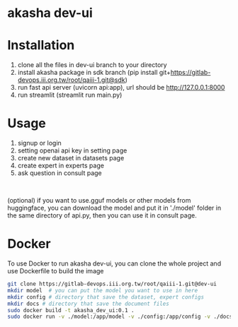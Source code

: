 # akasha dev-ui

# Installation
1. clone all the files in dev-ui branch to your directory
2. install akasha package in sdk branch (pip install git+https://gitlab-devops.iii.org.tw/root/qaiii-1.git@sdk)
3. run fast api server (uvicorn api:app), url should be http://127.0.0.1:8000
4. run streamlit (streamlit run main.py)


# Usage
1. signup or login
2. setting openai api key in setting page
3. create new dataset in datasets page
4. create expert in experts page
5. ask question in consult page



<br/>

(optional) if you want to use.gguf models or other models from huggingface, you can download the model and put it in './model' folder in the same directory of api.py, then you can use it in consult page.



# Docker 
To use Docker to run akasha dev-ui, you can clone the whole project and use Dockerfile to build the image 

``` bash
git clone https://gitlab-devops.iii.org.tw/root/qaiii-1.git@dev-ui
mkdir model  # you can put the model you want to use in here
mkdir config # directory that save the dataset, expert configs
mkdir docs # directory that save the document files
sudo docker build -t akasha_dev_ui:0.1 .
sudo docker run -v ./model:/app/model -v ./config:/app/config -v ./docs:/app/docs -p 8501:8501 --name akasha_dev_ui akasha_dev_ui:0.1 



```